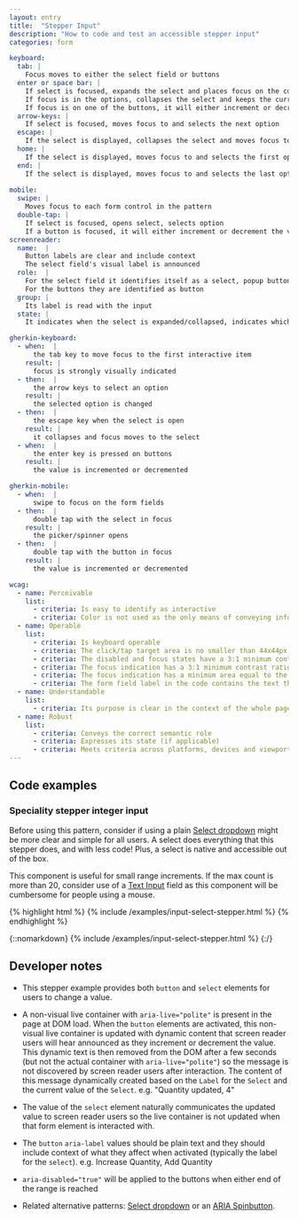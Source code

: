 ```yaml
---
layout: entry
title:  "Stepper Input"
description: "How to code and test an accessible stepper input"
categories: form

keyboard:
  tab: |
    Focus moves to either the select field or buttons
  enter or space bar: |
    If select is focused, expands the select and places focus on the currently selected option in the list 
    If focus is in the options, collapses the select and keeps the currently selected option.
    If focus is on one of the buttons, it will either increment or decrement the value
  arrow-keys: |
    If select is focused, moves focus to and selects the next option
  escape: |
    If the select is displayed, collapses the select and moves focus to the button
  home: |
    If the select is displayed, moves focus to and selects the first option
  end: |
    If the select is displayed, moves focus to and selects the last option
     
mobile:
  swipe: |
    Moves focus to each form control in the pattern
  double-tap: |
    If select is focused, opens select, selects option
    If a button is focused, it will either increment or decrement the value
screenreader:
  name:  |
    Button labels are clear and include context
    The select field's visual label is announced
  role:  |
    For the select field it identifies itself as a select, popup button, menu/submenu or listbox
    For the buttons they are identified as button
  group: |
    Its label is read with the input
  state: |
    It indicates when the select is expanded/collapsed, indicates which option is selected

gherkin-keyboard: 
  - when:  |
      the tab key to move focus to the first interactive item
    result: |
      focus is strongly visually indicated
  - then:  |
      the arrow keys to select an option
    result: |
      the selected option is changed
  - then:  |
      the escape key when the select is open 
    result: |
      it collapses and focus moves to the select
  - when:  |
      the enter key is pressed on buttons
    result: |
      the value is incremented or decremented    

gherkin-mobile:
  - when:  |
      swipe to focus on the form fields
  - then:  |
      double tap with the select in focus
    result: |
      the picker/spinner opens
  - then:  |
      double tap with the button in focus
    result: |
      the value is incremented or decremented

wcag:
  - name: Perceivable
    list:
      - criteria: Is easy to identify as interactive
      - criteria: Color is not used as the only means of conveying information
  - name: Operable
    list:
      - criteria: Is keyboard operable
      - criteria: The click/tap target area is no smaller than 44x44px
      - criteria: The disabled and focus states have a 3:1 minimum contrast ratio against default
      - criteria: The focus indication has a 3:1 minimum contrast ratio against adjacent elements
      - criteria: The focus indication has a minimum area equal to the width of the element and 2px in height
      - criteria: The form field label in the code contains the text that is visually presented
  - name: Understandable
    list:
      - criteria: Its purpose is clear in the context of the whole page
  - name: Robust
    list:
      - criteria: Conveys the correct semantic role 
      - criteria: Expresses its state (if applicable)
      - criteria: Meets criteria across platforms, devices and viewports
---
```


## Code examples

### Speciality stepper integer input
Before using this pattern, consider if using a plain [Select dropdown](https://mnit-dot-a11y.github.io/checklist-web/select/) might be more clear and simple for all users. A select does everything that this stepper does, and with less code! Plus, a select is native and accessible out of the box.

This component is useful for small range increments. If the max count is more than 20, consider use of a [Text Input](http://127.0.0.1:4000/checklist-web/text-input/) field as this component will be cumbersome for people using a mouse.

{% highlight html %}
{% include /examples/input-select-stepper.html %}
{% endhighlight %}

{::nomarkdown}
<example>
{% include /examples/input-select-stepper.html %}
</example>
{:/}

## Developer notes

- This stepper example provides both `button` and `select` elements for users to change a value.

- A non-visual live container with `aria-live="polite"` is present in the page at DOM load. When the `button` elements are activated, this non-visual live container is updated with dynamic content that screen reader users will hear announced as they increment or decrement the value. This dynamic text is then removed from the DOM after a few seconds (but not the actual container with `aria-live="polite"`) so the message is not discovered by screen reader users after interaction. The content of this message dynamically created based on the <code>Label</code> for the <code>Select</code> and the current value of the <code>Select</code>. e.g. "Quantity updated, 4"

- The value of the `select` element naturally communicates the updated value to screen reader users so the live container is not updated when that form element is interacted with.

- The `button` `aria-label` values should be plain text and they should include context of what they affect when activated (typically the label for the `select`).  e.g. Increase Quantity, Add Quantity

- <code>aria-disabled="true"</code> will be applied to the buttons when either end of the range is reached

- Related alternative patterns: [Select dropdown](https://mnit-dot-a11y.github.io/checklist-web/select/) or an [ARIA Spinbutton](https://www.w3.org/WAI/ARIA/apg/patterns/spinbutton/examples/datepicker-spinbuttons/).